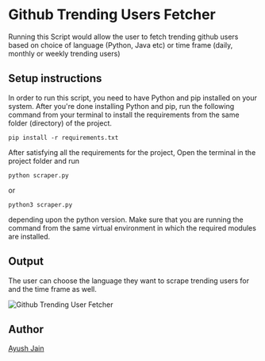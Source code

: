 # Github Trending Users Fetcher
Running this Script would allow the user to fetch trending github users based on choice of language (Python, Java etc) or time frame (daily, monthly or weekly trending users)

## Setup instructions
In order to run this script, you need to have Python and pip installed on your system. After you're done installing Python and pip, run the following command from your terminal to install the requirements from the same folder (directory) of the project.
```
pip install -r requirements.txt
```
After satisfying all the requirements for the project, Open the terminal in the project folder and run
```
python scraper.py
```
or
```
python3 scraper.py
```
depending upon the python version. Make sure that you are running the command from the same virtual environment in which the required modules are installed.

## Output

The user can choose the language they want to scrape trending users for and the time frame as well.

![Github Trending User Fetcher](https://i.postimg.cc/yxbTG2zL/trending.png)

## Author
[Ayush Jain](https://github.com/Ayushjain2205)